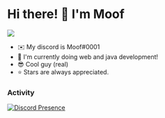 Hi there! 👋 I'm Moof
================================================================================================================================

![](https://komarev.com/ghpvc/?username=Mwffins&color=green)
* ✉️  My discord is Moof#0001
* 🧠  I'm currently doing web and java development!
* :sunglasses:  Cool guy (real)
* :star: Stars are always appreciated.

### Activity

[![Discord Presence](https://lanyard.cnrad.dev/api/895141545404166234)](https://discord.com/users/895141545404166234)

